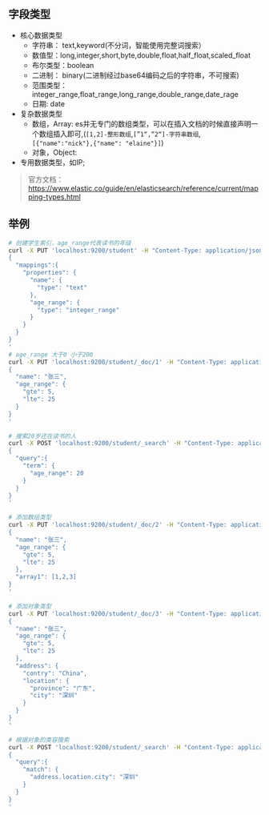 



## 字段类型

* 核心数据类型
  * 字符串： text,keyword(不分词，智能使用完整词搜索）
  * 数值型：long,integer,short,byte,double,float,half_float,scaled_float
  * 布尔类型：boolean
  * 二进制： binary(二进制经过base64编码之后的字符串，不可搜索)
  * 范围类型：integer_range,float_range,long_range,double_range,date_rage
  * 日期: date
* 复杂数据类型
  * 数组，Array: es并无专门的数组类型，可以在插入文档的时候直接声明一个数组插入即可,(``[1,2]-整形数组``,``[”1“,”2“]-字符串数组``,``[{"name":"nick"},{"name": "elaine"}]``)
  * 对象，Object:
* 专用数据类型，如IP;

> 官方文档：https://www.elastic.co/guide/en/elasticsearch/reference/current/mapping-types.html


## 举例 


```bash 
# 创建学生索引，age_range代表读书的年级
curl -X PUT 'localhost:9200/student' -H "Content-Type: application/json" -d '
{
  "mappings":{
    "properties": {
      "name": {
        "type": "text" 
      },
      "age_range": {
        "type": "integer_range" 
      }
    }
  }
}
'
# age_range 大于0 小于200
curl -X PUT 'localhost:9200/student/_doc/1' -H "Content-Type: application/json" -d '
{
  "name": "张三",
  "age_range": {
    "gte": 5,
    "lte": 25
  }
}
'

# 搜索20岁还在读书的人
curl -X POST 'localhost:9200/student/_search' -H "Content-Type: application/json" -d '
{
  "query":{
    "term": {
      "age_range": 20
    }
  }
}
'

# 添加数组类型
curl -X PUT 'localhost:9200/student/_doc/2' -H "Content-Type: application/json" -d '
{
  "name": "张三",
  "age_range": {
    "gte": 5,
    "lte": 25
  },
  "array1": [1,2,3]
}
'

# 添加对象类型
curl -X PUT 'localhost:9200/student/_doc/3' -H "Content-Type: application/json" -d '
{
  "name": "张三",
  "age_range": {
    "gte": 5,
    "lte": 25
  },
  "address": {
    "contry": "China",
    "location": {
      "province": "广东",
      "city": "深圳"
    }
  }
}
'

# 根据对象的类容搜索
curl -X POST 'localhost:9200/student/_search' -H "Content-Type: application/json" -d '
{
  "query":{
    "match": {
      "address.location.city": "深圳"
    }
  }
}
'

```